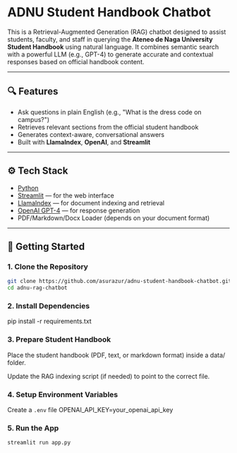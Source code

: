 # ADNU Student Handbook Chatbot
This is a Retrieval-Augmented Generation (RAG) chatbot designed to assist students, faculty, and staff in querying the **Ateneo de Naga University Student Handbook** using natural language. It combines semantic search with a powerful LLM (e.g., GPT-4) to generate accurate and contextual responses based on official handbook content.

---

## 🔍 Features

- Ask questions in plain English (e.g., "What is the dress code on campus?")
- Retrieves relevant sections from the official student handbook
- Generates context-aware, conversational answers
- Built with **LlamaIndex**, **OpenAI**, and **Streamlit**

---

## ⚙️ Tech Stack

- [Python](https://www.python.org/)
- [Streamlit](https://streamlit.io/) — for the web interface
- [LlamaIndex](https://www.llamaindex.ai/) — for document indexing and retrieval
- [OpenAI GPT-4](https://platform.openai.com/) — for response generation
- PDF/Markdown/Docx Loader (depends on your document format)

---

## 🚀 Getting Started

### 1. Clone the Repository
    
```bash
git clone https://github.com/asurazur/adnu-student-handbook-chatbot.git
cd adnu-rag-chatbot
```

### 2. Install Dependencies
pip install -r requirements.txt

### 3. Prepare Student Handbook
Place the student handbook (PDF, text, or markdown format) inside a data/ folder.

Update the RAG indexing script (if needed) to point to the correct file.

### 4. Setup Environment Variables
Create a ```.env``` file 
OPENAI_API_KEY=your_openai_api_key

### 5. Run the App
```bash
streamlit run app.py
```